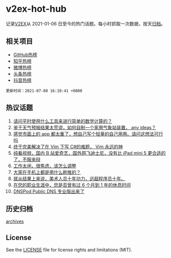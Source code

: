 # v2ex-hot-hub

 记录[V2EX](https://www.v2ex.com/)从 2021-01-06 日至今的热门话题。每小时抓取一次数据，按天[归档](archives)。
 
 ## 相关项目

- [GitHub热榜](https://github.com/lonnyzhang423/github-hot-hub)
- [知乎热榜](https://github.com/lonnyzhang423/zhihu-hot-hub)
- [微博热榜](https://github.com/lonnyzhang423/weibo-hot-hub)
- [头条热榜](https://github.com/lonnyzhang423/toutiao-hot-hub)
- [抖音热榜](https://github.com/lonnyzhang423/douyin-hot-hub)


 `更新时间：2021-07-08 16:10:41 +0800`

## 热议话题

1. [请问平时使用什么工具来进行简单的数学计算的？](https://www.v2ex.com/t/788166)
1. [鉴于天气预报结果太荒谬，如何自制一个家用气象站装置， any ideas？](https://www.v2ex.com/t/788271)
1. [感觉市面上的 app 都太重了，想自己写个轻量的自己用用。请问这想法可行吗](https://www.v2ex.com/t/788237)
1. [终于完美解决了在 Vim 下写 C#的难题， Vim 永远的神](https://www.v2ex.com/t/788204)
1. [纯看视频，国内 B 站爱奇艺，国外网飞迪士尼，没有比 iPad mini 5 更合适的了，不服来辩](https://www.v2ex.com/t/788213)
1. [工作太闲，很焦虑，该怎么调整](https://www.v2ex.com/t/788224)
1. [大家在手机上都是用什么刷推的？](https://www.v2ex.com/t/788217)
1. [就从结果上来说，美术人员十年功力，远超程序员十年。](https://www.v2ex.com/t/788272)
1. [在您的职业生涯中，您是否曾有过 6 个月到 1 年的休息时间](https://www.v2ex.com/t/788234)
1. [DNSPod Public DNS 专业版出来了](https://www.v2ex.com/t/788130)

## 历史归档

[archives](archives)

## License

See the [LICENSE](LICENSE) file for license rights and limitations (MIT).
